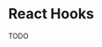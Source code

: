 # React Hooks

<!--
https://app.pluralsight.com/library/courses/using-react-hooks/table-of-contents
https://www.linkedin.com/learning/react-hooks/understanding-modern-react
-->

TODO
